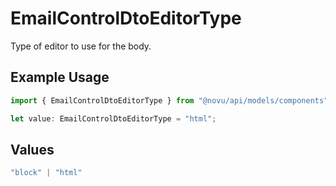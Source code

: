 # EmailControlDtoEditorType

Type of editor to use for the body.

## Example Usage

```typescript
import { EmailControlDtoEditorType } from "@novu/api/models/components";

let value: EmailControlDtoEditorType = "html";
```

## Values

```typescript
"block" | "html"
```